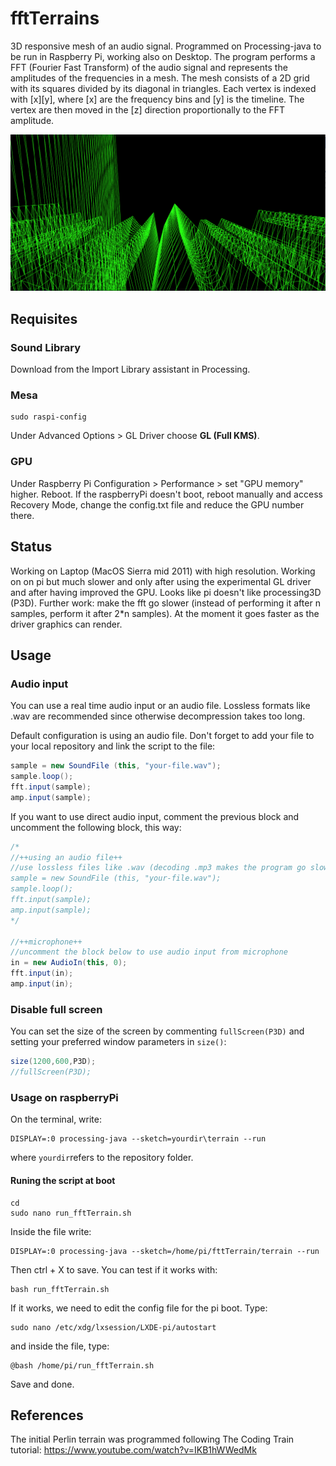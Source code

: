 # fftTerrains

3D responsive mesh of an audio signal. Programmed on Processing-java to be run in Raspberry Pi, working also on Desktop. The program performs a FFT (Fourier Fast Transform) of the audio signal and represents the amplitudes of the frequencies in a mesh. The mesh consists of a 2D grid with its squares divided by its diagonal in triangles. Each vertex is indexed with [x][y], where [x] are the frequency bins and [y] is the timeline. The vertex are then moved in the [z] direction proportionally to the FFT amplitude.

![demo pic](.bin/demo.png)


## Requisites

### Sound Library

Download from the Import Library assistant in Processing.

### Mesa

```
sudo raspi-config
```

Under Advanced Options > GL Driver choose **GL (Full KMS)**.

### GPU

Under Raspberry Pi Configuration > Performance > set "GPU memory" higher. Reboot. If the raspberryPi doesn't boot, reboot manually and access Recovery Mode, change the config.txt file and reduce the GPU number there.


## Status

Working on Laptop (MacOS Sierra mid 2011) with high resolution. Working on on pi but much slower and only after using the experimental GL driver and after having improved the GPU. Looks like pi doesn't like processing3D (P3D). Further work: make the fft go slower (instead of performing it after n samples, perform it after 2\*n samples). At the moment it goes faster as the driver graphics can render.

## Usage

### Audio input

You can use a real time audio input or an audio file. Lossless formats like .wav are recommended since otherwise decompression takes too long.

Default configuration is using an audio file. Don't forget to add your file to your local repository and link the script to the file:

```java
sample = new SoundFile (this, "your-file.wav");
sample.loop();
fft.input(sample);
amp.input(sample);
```

If you want to use direct audio input, comment the previous block and uncomment the following block, this way:

```java
/*
//++using an audio file++
//use lossless files like .wav (decoding .mp3 makes the program go slow)
sample = new SoundFile (this, "your-file.wav");
sample.loop();
fft.input(sample);
amp.input(sample);
*/

//++microphone++
//uncomment the block below to use audio input from microphone
in = new AudioIn(this, 0);
fft.input(in);
amp.input(in);
```

### Disable full screen

You can set the size of the screen by commenting `fullScreen(P3D)` and setting your preferred window parameters in `size()`:

```java
size(1200,600,P3D);
//fullScreen(P3D);
```

### Usage on raspberryPi

On the terminal, write:

```
DISPLAY=:0 processing-java --sketch=yourdir\terrain --run
```

where `yourdir`refers to the repository folder.

#### Runing the script at boot

```
cd
sudo nano run_fftTerrain.sh
```

Inside the file write:

```
DISPLAY=:0 processing-java --sketch=/home/pi/fttTerrain/terrain --run
```

Then ctrl + X to save. You can test if it works with:

```
bash run_fftTerrain.sh
```

If it works, we need to edit the config file for the pi boot. Type:

```
sudo nano /etc/xdg/lxsession/LXDE-pi/autostart
```

and inside the file, type:

```
@bash /home/pi/run_fftTerrain.sh
```

Save and done.


## References

The initial Perlin terrain was programmed following The Coding Train tutorial: https://www.youtube.com/watch?v=IKB1hWWedMk

